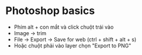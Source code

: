 # Photoshop basics

- Phím alt + con mắt và click chuột trái vào
- Image -> trim
- File -> Export -> Save for web (ctrl + shift + alt + s)
- Hoặc chuột phải vào layer chọn "Export to PNG"